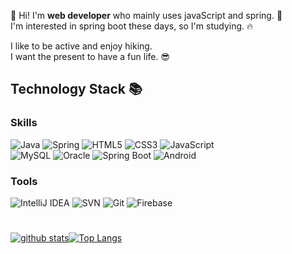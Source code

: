 

<!--
[![Hits](https://hits.seeyoufarm.com/api/count/incr/badge.svg?url=https%3A%2F%2Fgithub.com%2Fimcodding)](https://hits.seeyoufarm.com).  
-->
👋 Hi! I'm **web developer** who mainly uses javaScript and spring. 💚  
I'm interested in spring boot these days, so I'm studying. 🔥    
   
I like to be active and enjoy hiking.  
I want the present to have a fun life. 😎
   
<!--
**imcodding/imcodding** is a ✨ _special_ ✨ repository because its `README.md` (this file) appears on your GitHub profile.

Here are some ideas to get you started:

- 👋 Hi, I’m @imcodding
- 👀 I’m interested in ...
- 🌱 I’m currently learning ...
- 💞️ I’m looking to collaborate on ...
- 📫 How to reach me ...
- 🔭 I’m currently working on ...
- 🌱 I’m currently learning ...
- 👯 I’m looking to collaborate on ...
- 🤔 I’m looking for help with ...
- 💬 Ask me abo⚒ut ...
- 📫 How to reach me: ...
- 😄 Pronouns: ...
- ⚡ Fun fact: ...
-->
    
## Technology Stack 📚
### Skills
![Java](https://img.shields.io/badge/Java-007396.svg?&style=flat-square&logo=Java&logoColor=white)
![Spring](https://img.shields.io/badge/Spring-6DB33F.svg?&style=flat-square&logo=Spring&logoColor=white)
![HTML5](https://img.shields.io/badge/HTML5-E34F26.svg?&style=flat-square&logo=HTML5&logoColor=white)
![CSS3](https://img.shields.io/badge/CSS3-1572B6.svg?&style=flat-squaree&logo=CSS3&logoColor=white)
![JavaScript](https://img.shields.io/badge/JavaScript-F7DF1E.svg?&style=flat-square&logo=JavaScript&logoColor=white)  
![MySQL](https://img.shields.io/badge/MySQL-4479A1.svg?&style=flat-square&logo=MySQL&logoColor=white)
![Oracle](https://img.shields.io/badge/Oracle-F80000.svg?&style=flat-square&logo=Oracle&logoColor=white)
![Spring Boot](https://img.shields.io/badge/Spring%20Boot-76BE41.svg?&style=flat-square&logo=Spring%20Boot&logoColor=white)
![Android](https://img.shields.io/badge/Android-3DDC84.svg?&style=flat-square&logo=Android&logoColor=white)

### Tools
![IntelliJ IDEA](https://img.shields.io/badge/intellij%20idea-000000.svg?&style=flat-square&logo=intellij%20idea&logoColor=white)
![SVN](https://img.shields.io/badge/Subversion-809CC9.svg?&style=flat-squaree&logo=Subversion&logoColor=white)
![Git](https://img.shields.io/badge/Git-F05032.svg?&style=flat-square&logo=Git&logoColor=white)
![Firebase](https://img.shields.io/badge/Firebase-FFCA28.svg?&style=flat-square&logo=Firebase&logoColor=white)
#
[![github stats](https://github-readme-stats.vercel.app/api?username=imcodding&show_icons=true&hide_border=false)](https://github.com/imcodding)[![Top Langs](https://github-readme-stats.vercel.app/api/top-langs/?username=imcodding&layout=compact&hide_border=true)](https://github.com/imcodding)
